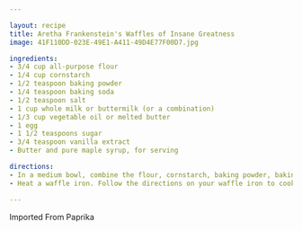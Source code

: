 ```yaml
---

layout: recipe
title: Aretha Frankenstein's Waffles of Insane Greatness
image: 41F110DD-023E-49E1-A411-49D4E77F00D7.jpg

ingredients:
- 3/4 cup all-purpose flour
- 1/4 cup cornstarch
- 1/2 teaspoon baking powder
- 1/4 teaspoon baking soda
- 1/2 teaspoon salt
- 1 cup whole milk or buttermilk (or a combination)
- 1/3 cup vegetable oil or melted butter
- 1 egg
- 1 1/2 teaspoons sugar
- 3/4 teaspoon vanilla extract
- Butter and pure maple syrup, for serving

directions:
- In a medium bowl, combine the flour, cornstarch, baking powder, baking soda, and salt; mix well. Add the milk, vegetable oil, egg, sugar and vanilla and mix well. Let the batter sit for 30 minutes.
- Heat a waffle iron. Follow the directions on your waffle iron to cook the waffles. Serve immediately with butter and pure maple syrup or hold in a 200 degree oven, directly on the rack (don't stack them or they'll get soggy). These also reheat very well in the toaster.

---
```

Imported From Paprika